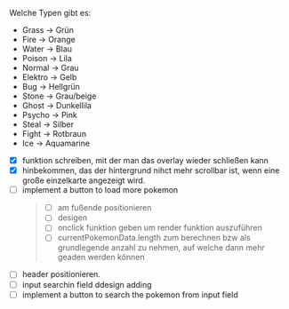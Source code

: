 Welche Typen gibt es:

- Grass -> Grün
- Fire -> Orange
- Water -> Blau
- Poison -> Lila
- Normal -> Grau
- Elektro -> Gelb
- Bug -> Hellgrün
- Stone -> Grau/beige
- Ghost -> Dunkellila
- Psycho -> Pink
- Steal -> Silber
- Fight -> Rotbraun
- Ice -> Aquamarine

- [x] funktion schreiben, mit der man das overlay wieder schließen kann
- [x] hinbekommen, das der hintergrund nihct mehr scrollbar ist, wenn eine große einzelkarte angezeigt wird.
- [ ] implement a button to load more pokemon
  > - [ ] am fußende positionieren
  > - [ ] desigen
  > - [ ] onclick funktion geben um render funktion auszuführen
  > - [ ] currentPokemonData.length zum berechnen bzw als grundlegende anzahl zu nehmen, auf welche dann mehr geaden werden können
- [ ] header positionieren.
- [ ] input searchin field ddesign adding
- [ ] implement a button to search the pokemon from input field
